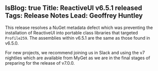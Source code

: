 IsBlog: true
Title: ReactiveUI v6.5.1 released
Tags: Release Notes
Lead: Geoffrey Huntley
---

<!--excerpt-->

This release resolves a NuGet metadata defect which was preventing the installation of ReactiveUI into portable class libraries that targeted `Profile259`. The assemblies within v6.5.1 are the same as those found in v6.5.0.

For new projects, we recommend joining us in Slack and using the v7 nightlies which are available from MyGet as we are in the final stages of preparing for the release of v7.0.0. 
